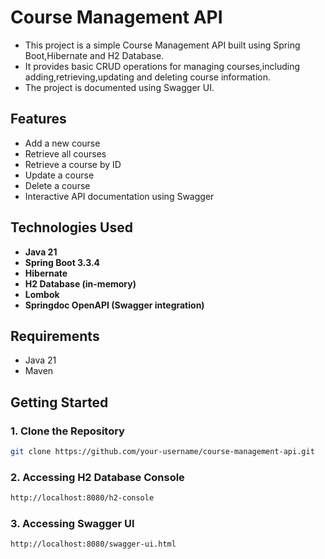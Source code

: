 # Course Management API

- This project is a simple Course Management API built using Spring Boot,Hibernate and H2 Database.
- It provides basic CRUD operations for managing courses,including adding,retrieving,updating and deleting course information.
- The project is documented using Swagger UI.

## Features

- Add a new course
- Retrieve all courses
- Retrieve a course by ID
- Update a course
- Delete a course
- Interactive API documentation using Swagger

## Technologies Used

- **Java 21**
- **Spring Boot 3.3.4**
- **Hibernate**
- **H2 Database (in-memory)**
- **Lombok**
- **Springdoc OpenAPI (Swagger integration)**

## Requirements

- Java 21
- Maven

## Getting Started

### 1. Clone the Repository

```bash
git clone https://github.com/your-username/course-management-api.git
```

### 2. Accessing H2 Database Console

```bash
http://localhost:8080/h2-console
```

### 3. Accessing Swagger UI

```bash
http://localhost:8080/swagger-ui.html
